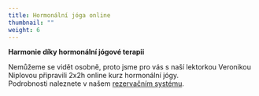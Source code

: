 ```yaml
---
title: Hormonální jóga online
thumbnail: ""
weight: 6
---
```

**Harmonie díky hormonální jógové terapii**

Nemůžeme se vidět osobně, proto jsme pro vás s naší lektorkou Veronikou Niplovou připravili 2x2h online kurz hormonální jógy. \
Podrobnosti naleznete v našem [rezervačním systému](https://vigvam.webooker.eu/Courses?semesterID=10547).
